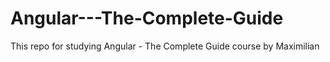 # Angular---The-Complete-Guide
This repo for studying Angular - The Complete Guide course by Maximilian
